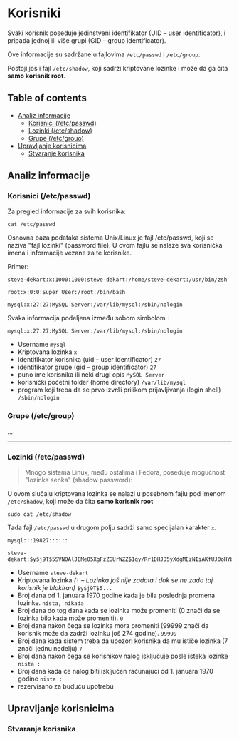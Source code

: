 # Korisniki

Svaki korisnik poseduje jedinstveni identifikator (UID – user identificator), i pripada jednoj ili više grupi (GID – group identificator). 

Ove informacije su sadržane u fajlovima `/etc/passwd` i `/etc/group`.

Postoji još i fajl `/etc/shadow`, koji sadrži kriptovane lozinke i može da ga čita **samo korisnik root**.

## Table of contents

* [Analiz informacije](#analiz-informacije)
    * [Korisnici (/etc/passwd)](#korisnici-etcpasswd)
    * [Lozinki (/etc/shadow)](#lozinki-etcpasswd)
    * [Grupe (/etc/grouo)](#grupe-etcgroup)
* [Upravljanje korisnicima](#upravljanje-korisnicima)
    * [Stvaranje korisnika](#stvaranje-korisnika)


## Analiz informacije

### Korisnici (/etc/passwd)
Za pregled informacije za svih korisnika:
```shell
cat /etc/passwd
```
Osnovna baza podataka sistema Unix/Linux je fajl /etc/passwd, koji se naziva "fajl lozinki" (password file). U ovom fajlu se nalaze sva korisnička imena i informacije vezane za te korisnike.

Primer: 
```
steve-dekart:x:1000:1000:steve-dekart:/home/steve-dekart:/usr/bin/zsh

root:x:0:0:Super User:/root:/bin/bash

mysql:x:27:27:MySQL Server:/var/lib/mysql:/sbin/nologin
```

Svaka informacija podeljena između sobom simbolom `:`

`mysql:x:27:27:MySQL Server:/var/lib/mysql:/sbin/nologin`

* Username `mysql`
* Kriptovana lozinka `x`
* identifikator korisnika (uid – user identificator) `27`
* identifikator grupe (gid – group identificator) `27`
* puno ime korisnika ili neki drugi opis `MySQL Server`
* korisnički početni folder (home directory) `/var/lib/mysql`
* program koji treba da se prvo izvrši prilikom prijavljivanja (login shell) `/sbin/nologin`

### Grupe (/etc/group)
...

---

### Lozinki (/etc/passwd)

> Mnogo sistema Linux, među ostalima i Fedora, poseduje mogućnost "lozinka senka" (shadow password): 

U ovom slučaju kriptovana lozinka se nalazi u posebnom fajlu pod imenom `/etc/shadow`, koji može da čita **samo korisnik root**

```shell
sudo cat /etc/shadow
```

Tada fajl `/etc/passwd` u drugom polju sadrži samo specijalan karakter `x`.

```
mysql:!:19827::::::

steve-dekart:$y$j9T$5SVNOAlJEMeO5XgFzZGUrWZZ$1qy/Rr1DHJD5yXdgMEzNIiAKfUJ0oHYbjB9ZxH9ipP7::0:99999:7:::
```

* Username `steve-dekart`
* Kriptovana lozinka *(*`!` *– Lozinka još nije zadata i dok se ne zada taj korisnik je blokiran)* `$y$j9T$5...`
* Broj dana od 1. januara 1970 godine kada je bila poslednja promena lozinke. `nista, nikada`
* Broj dana do tog dana kada se lozinka može promeniti (0 znači da se lozinka bilo kada može promeniti). `0`
* Broj dana nakon čega se lozinka mora promeniti (99999 znači da korisnik može da zadrži lozinku još 274 godine). `99999`
* Broj dana kada sistem treba da upozori korisnika da mu ističe lozinka (7 znači jednu nedelju) `7`
* Broj dana nakon čega se korisnikov nalog isključuje posle isteka lozinke `nista :`
*  Broj dana kada će nalog biti isključen računajući od 1. januara 1970 godine `nista :`
* rezervisano za buduću upotrebu

## Upravljanje korisnicima

### Stvaranje korisnika

### 